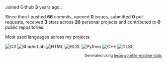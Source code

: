 Joined Github **3** years ago..

Since then I pushed **66** commits, opened **0** issues, submitted **0** pull requests, received **3** stars across **20** personal projects and contributed to **0** public repositories.

Most used languages across my projects:

![C#](https://img.shields.io/static/v1?style=flat-square&label=%E2%A0%80&color=555&labelColor=%23178600&message=C%23%EF%B8%B191.8%25)
![ShaderLab](https://img.shields.io/static/v1?style=flat-square&label=%E2%A0%80&color=555&labelColor=%23222c37&message=ShaderLab%EF%B8%B15.4%25)
![HTML](https://img.shields.io/static/v1?style=flat-square&label=%E2%A0%80&color=555&labelColor=%23e34c26&message=HTML%EF%B8%B10.7%25)
![HLSL](https://img.shields.io/static/v1?style=flat-square&label=%E2%A0%80&color=555&labelColor=%23aace60&message=HLSL%EF%B8%B10.7%25)
![Python](https://img.shields.io/static/v1?style=flat-square&label=%E2%A0%80&color=555&labelColor=%233572A5&message=Python%EF%B8%B10.7%25)
![C++](https://img.shields.io/static/v1?style=flat-square&label=%E2%A0%80&color=555&labelColor=%23f34b7d&message=C%2B%2B%EF%B8%B10.3%25)
![GLSL](https://img.shields.io/static/v1?style=flat-square&label=%E2%A0%80&color=555&labelColor=%235686a5&message=GLSL%EF%B8%B10.1%25)

<p align="right"><sub>Generated using <a href="https://github.com/marketplace/actions/profile-readme-stats">teoxoy/profile-readme-stats</a></sub></p>
